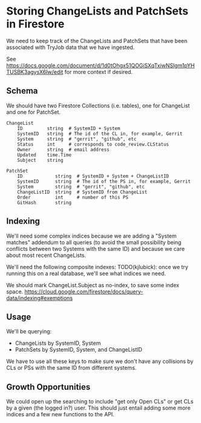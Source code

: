 Storing ChangeLists and PatchSets in Firestore
==============================================

We need to keep track of the ChangeLists and PatchSets that have been associated
with TryJob data that we have ingested.

See https://docs.google.com/document/d/1d0tOhgx51QOGiSXqTxiwNSlgm1pYHTUSBK3agysX6Iw/edit
for more context if desired.

Schema
------

We should have two Firestore Collections (i.e. tables), one for ChangeList
and one for PatchSet.

	ChangeList
		ID         string  # SystemID + System
		SystemID   string  # The id of the CL in, for example, Gerrit
		System     string  # "gerrit", "github", etc
		Status     int     # corresponds to code_review.CLStatus
		Owner      string  # email address
		Updated    time.Time
		Subject    string

	PatchSet
		ID            string  # SystemID + System + ChangeListID
		SystemID      string  # The id of the PS in, for example, Gerrit
		System        string  # "gerrit", "github", etc
		ChangeListID  string  # SystemID from ChangeList
		Order         int     # number of this PS
		GitHash       string

Indexing
--------
We'll need some complex indices because we are adding a "System matches" addendum
to all queries (to avoid the small possibility being conflicts between two Systems
with the same ID) and because we care about most recent ChangeLists.

We'll need the following composite indexes:
TODO(kjlubick): once we try running this on a real database, we'll see what
indices we need.


We should mark ChangeList.Subject as no-index, to save some index space.
<https://cloud.google.com/firestore/docs/query-data/indexing#exemptions>

Usage
-----
We'll be querying:
 - ChangeLists by SystemID, System
 - PatchSets by SystemID, System, and ChangeListID

We have to use all these keys to make sure we don't have any collisions by CLs or
PSs with the same ID from different systems.

Growth Opportunities
-------------------

We could open up the searching to include "get only Open CLs" or get CLs by
a given (the logged in?) user.  This should just entail adding some more
indices and a few new functions to the API.